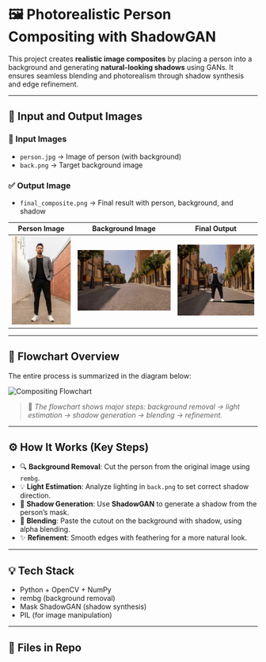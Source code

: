 # 🖼️ Photorealistic Person Compositing with ShadowGAN

This project creates **realistic image composites** by placing a person into a background and generating **natural-looking shadows** using GANs. It ensures seamless blending and photorealism through shadow synthesis and edge refinement.

---

## 🔰 Input and Output Images

### 🎯 Input Images
- `person.jpg` → Image of person (with background)
- `back.png` → Target background image

### ✅ Output Image
- `final_composite.png` → Final result with person, background, and shadow

| Person Image | Background Image | Final Output |
|--------------|------------------|---------------|
| ![](chart.jpg) | ![](back.jpg) | ![](final.jpg) |

---

## 🔄 Flowchart Overview

The entire process is summarized in the diagram below:

![Compositing Flowchart](person.png)

> 📌 *The flowchart shows major steps: background removal → light estimation → shadow generation → blending → refinement.*

---

## ⚙️ How It Works (Key Steps)

- 🔍 **Background Removal**: Cut the person from the original image using `rembg`.
- 💡 **Light Estimation**: Analyze lighting in `back.png` to set correct shadow direction.
- 🖤 **Shadow Generation**: Use **ShadowGAN** to generate a shadow from the person’s mask.
- 🧵 **Blending**: Paste the cutout on the background with shadow, using alpha blending.
- ✨ **Refinement**: Smooth edges with feathering for a more natural look.

---

## 💡 Tech Stack

- Python + OpenCV + NumPy
- rembg (background removal)
- Mask ShadowGAN (shadow synthesis)
- PIL (for image manipulation)

---

## 📁 Files in Repo

